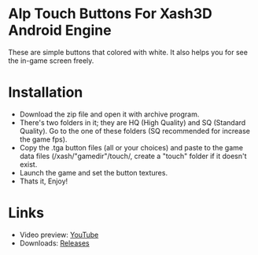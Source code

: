 # Alp Touch Buttons For Xash3D Android Engine
These are simple buttons that colored with white. It also helps you for see the in-game screen freely.
# Installation
- Download the zip file and open it with archive program.
- There's two folders in it; they are HQ (High Quality) and SQ (Standard Quality). Go to the one of these folders (SQ recommended for increase the game fps).
- Copy the .tga button files (all or your choices) and paste to the game data files (/xash/"gamedir"/touch/, create a "touch" folder if it doesn't exist.
- Launch the game and set the button textures.
- Thats it, Enjoy!
# Links
- Video preview: [YouTube]()
- Downloads: [Releases](https://github.com/Alprnn357/alp-touch-buttons/releases)
